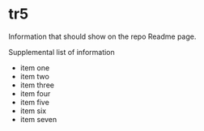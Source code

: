 # tr5

Information that should show on the repo Readme page.

Supplemental list of information

- item one
- item two
- item three
- item four
- item five
- item six
- item seven